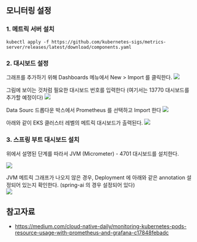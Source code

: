
## 모니터링 설정 ##

### 1. 메트릭 서버 설치 ###
```
kubectl apply -f https://github.com/kubernetes-sigs/metrics-server/releases/latest/download/components.yaml
```

### 2. 대시보드 설정 ###

그래프를 추가하기 위해 Dashboards 메뉴에서 New > Import 를 클릭한다.
![](https://github.com/gnosia93/eks-grv-mig/blob/main/tutorial/images/grafana-dash-1.png)

그림에 보이는 것처럼 필요한 대시보드 번호를 입력한다 (여기서는 13770 대시보드를 추가할 예정이다)
![](https://github.com/gnosia93/eks-grv-mig/blob/main/tutorial/images/grafana-dash-2.png)

Data Sourc 드롭다운 박스에서 Prometheus 를 선택하고 Import 한다 
![](https://github.com/gnosia93/eks-grv-mig/blob/main/tutorial/images/grafana-dash-3.png)

아래와 같이 EKS 클러스터 레벨의 메트릭 대시보드가 출력된다. 
![](https://github.com/gnosia93/eks-grv-mig/blob/main/tutorial/images/grafana-dash-4.png)



### 3. 스프링 부트 대시보드 설치 ###

위에서 설명된 단계를 따라서 JVM (Micrometer) - 4701 대시보드를 설치한다. 

![](https://github.com/gnosia93/eks-grv-mig/blob/main/tutorial/images/grafana-dash-5.png)


JVM 메트릭 그래프가 나오지 않은 경우, Deployment 에 아래와 같은 annotation 설정되어 있는지 확인한다. (spring-ai 의 경우 설정되어 있다)  
![](https://github.com/gnosia93/eks-grv-mig/blob/main/tutorial/images/prometheus-pod-sd.png)


## 참고자료 ##

* https://medium.com/cloud-native-daily/monitoring-kubernetes-pods-resource-usage-with-prometheus-and-grafana-c17848febadc
